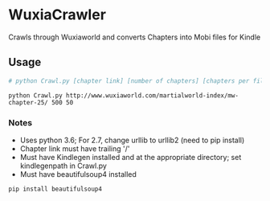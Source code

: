 # WuxiaCrawler
Crawls through Wuxiaworld and converts Chapters into Mobi files for Kindle

## Usage
```python
# python Crawl.py [chapter link] [number of chapters] [chapters per file]
```
```
python Crawl.py http://www.wuxiaworld.com/martialworld-index/mw-chapter-25/ 500 50
```

### Notes
* Uses python 3.6; For 2.7, change urllib to urllib2 (need to pip install)
* Chapter link must have trailing '/'
* Must have Kindlegen installed and at the appropriate directory; set kindlegenpath in Crawl.py
* Must have beautifulsoup4 installed
```
pip install beautifulsoup4
```
